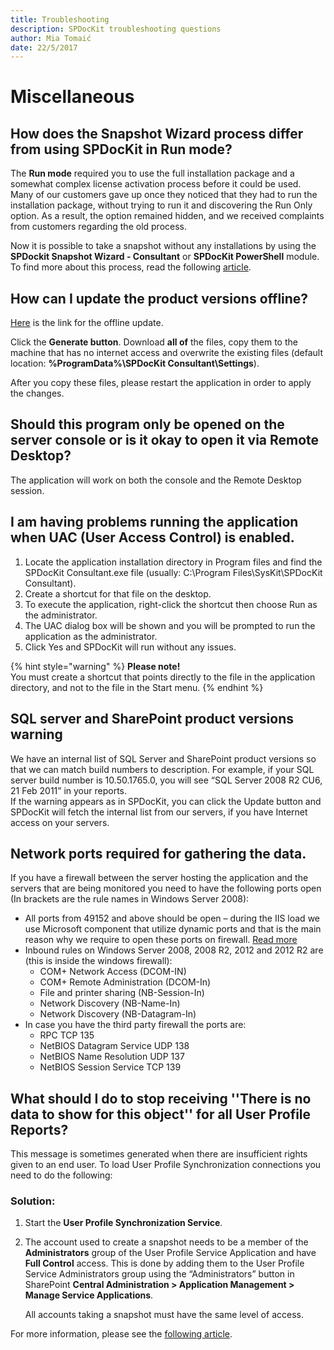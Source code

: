 ```yaml
---
title: Troubleshooting
description: SPDocKit troubleshooting questions
author: Mia Tomaić
date: 22/5/2017
---
```


# Miscellaneous

## How does the Snapshot Wizard process differ from using SPDocKit in Run mode?

The **Run mode** required you to use the full installation package and a somewhat complex license activation process before it could be used. Many of our customers gave up once they noticed that they had to run the installation package, without trying to run it and discovering the Run Only option. As a result, the option remained hidden, and we received complaints from customers regarding the old process.

Now it is possible to take a snapshot without any installations by using the **SPDockit Snapshot Wizard - Consultant** or **SPDocKit PowerShell** module. To find more about this process, read the following [article](../how-to/create-snapshot.md).

## How can I update the product versions offline?

[Here](https://my.syskit.com/Utilities/productversions.aspx) is the link for the offline update.

Click the **Generate button**. Download **all of** the files, copy them to the machine that has no internet access and overwrite the existing files \(default location: **%ProgramData%\SPDocKit Consultant\Settings**\).

After you copy these files, please restart the application in order to apply the changes.

## Should this program only be opened on the server console or is it okay to open it via Remote Desktop?

The application will work on both the console and the Remote Desktop session.

## I am having problems running the application when UAC \(User Access Control\) is enabled.

1. Locate the application installation directory in Program files and find the SPDocKit Consultant.exe file \(usually: C:\Program Files\SysKit\SPDocKit Consultant\).
2. Create a shortcut for that file on the desktop.
3. To execute the application, right-click the shortcut then choose Run as the administrator.
4. The UAC dialog box will be shown and you will be prompted to run the application as the administrator.
5. Click Yes and SPDocKit will run without any issues.

{% hint style="warning" %}
**Please note!**  
You must create a shortcut that points directly to the file in the application directory, and not to the file in the Start menu.
{% endhint %}

## SQL server and SharePoint product versions warning

We have an internal list of SQL Server and SharePoint product versions so that we can match build numbers to description. For example, if your SQL server build number is 10.50.1765.0, you will see “SQL Server 2008 R2 CU6, 21 Feb 2011” in your reports.  
If the warning appears as in SPDocKit, you can click the Update button and SPDocKit will fetch the internal list from our servers, if you have Internet access on your servers.

## Network ports required for gathering the data.

If you have a firewall between the server hosting the application and the servers that are being monitored you need to have the following ports open \(In brackets are the rule names in Windows Server 2008\):

* All ports from 49152 and above should be open – during the IIS load we use Microsoft component that utilize dynamic ports and that is the main reason why we require to open these ports on firewall. [Read more](https://support.microsoft.com/en-us/help/929851/the-default-dynamic-port-range-for-tcp-ip-has-changed-in-windows-vista)
* Inbound rules on Windows Server 2008, 2008 R2, 2012 and 2012 R2 are \(this is inside the windows firewall\):
  * COM+ Network Access \(DCOM-IN\)
  * COM+ Remote Administration \(DCOM-In\)
  * File and printer sharing \(NB-Session-In\)
  * Network Discovery \(NB-Name-In\)
  * Network Discovery \(NB-Datagram-In\)
* In case you have the third party firewall the ports are:
  * RPC TCP 135
  * NetBIOS Datagram Service UDP 138   
  * NetBIOS Name Resolution UDP 137
  * NetBIOS Session Service TCP 139

## What should I do to stop receiving ''There is no data to show for this object'' for all User Profile Reports?

This message is sometimes generated when there are insufficient rights given to an end user. To load User Profile Synchronization connections you need to do the following:

### Solution:

1. Start the **User Profile Synchronization Service**.
2. The account used to create a snapshot needs to be a member of the **Administrators** group of the User Profile Service Application and have **Full Control** access. This is done by adding them to the User Profile Service Administrators group using the “Administrators” button in SharePoint **Central Administration &gt; Application Management &gt; Manage Service Applications**.

   All accounts taking a snapshot must have the same level of access.

For more information, please see the [following article]().

